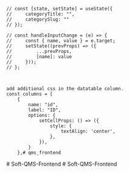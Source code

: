     // const [state, setState] = useState({
    //     categoryTitle: "",
    //     categorySlug: ""
    // });

    // const handleInputChange = (e) => {
    //     const { name, value } = e.target;
    //     setState((prevProps) => ({
    //         ...prevProps,
    //         [name]: value
    //     }));
    // };



    add additional css in the datatable column.
    const columns = [
        {
            name: "id",
            label: "ID",
            options: {
                setCellProps: () => ({
                    style: {
                        textAlign: 'center',
                    },
                }),
            }
        },#   q m s _ f r o n t e n d  
 #   S o f t - Q M S - F r o n t e n d  
 #   S o f t - Q M S - F r o n t e n d  
 